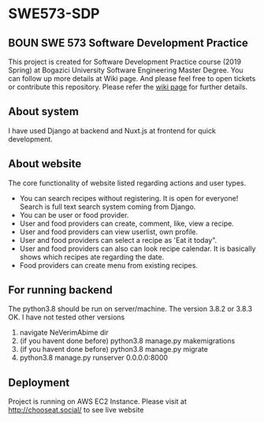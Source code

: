 # SWE573-SDP

## BOUN SWE 573 Software Development Practice
This project is created for Software Development Practice course (2019 Spring) at Bogazici University Software Engineering Master Degree. You can follow up more details at Wiki page. And please feel free to open tickets or contribute this repository.
Please refer the [wiki page](https://github.com/8hk/NeVerimAbime-Backend/wiki) for further details.

## About system
I have used Django at backend and Nuxt.js at frontend for quick development. 


## About website

The core functionality of website listed regarding actions and user types.

- You can search recipes without registering. It is open for everyone! Search is full text search system coming from Django.
- You can be user or food provider.
- User and food providers can create, comment, like, view  a recipe.
- User and food providers can view userlist, own profile. 
- User and food providers can select a recipe as 'Eat it today".
- User and food providers can also can look recipe calendar. It is basically shows which recipes ate regarding the date. 
- Food providers can create menu from existing recipes.


## For running backend
The python3.8 should be run on server/machine.
The version 3.8.2 or 3.8.3 OK. I have not tested other versions

1. navigate NeVerimAbime dir
2. (if you havent done before) python3.8 manage.py makemigrations
3. (if you havent done before) python3.8 manage.py migrate
4. python3.8 manage.py runserver 0.0.0.0:8000




## Deployment

Project is running on AWS EC2 Instance. Please visit at http://chooseat.social/ to see live website

